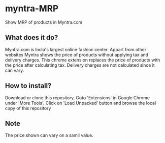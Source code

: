 # myntra-MRP
Show MRP of products in Myntra.com

## What does it do?

Myntra.com is India's largest online fashion center. Appart from other websites Myntra shows the price of products without applying tax and delivery charges.
This chrome extension replaces the price of products with the price after calculating tax. Delivery charges are not calculated since it can vary.

## How to install?

Download or clone this repository. Goto 'Extensions' in Google Chrome under 'More Tools'. Click on 'Load Unpacked' button and browse the local copy of this repository

## Note

The price shown can vary on a samll value.
